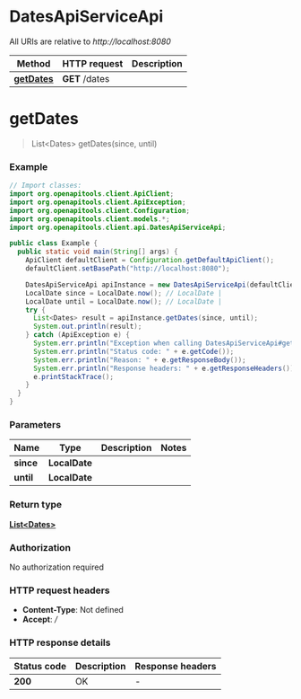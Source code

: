 # DatesApiServiceApi

All URIs are relative to *http://localhost:8080*

| Method | HTTP request | Description |
|------------- | ------------- | -------------|
| [**getDates**](DatesApiServiceApi.md#getDates) | **GET** /dates |  |


<a id="getDates"></a>
# **getDates**
> List&lt;Dates&gt; getDates(since, until)



### Example
```java
// Import classes:
import org.openapitools.client.ApiClient;
import org.openapitools.client.ApiException;
import org.openapitools.client.Configuration;
import org.openapitools.client.models.*;
import org.openapitools.client.api.DatesApiServiceApi;

public class Example {
  public static void main(String[] args) {
    ApiClient defaultClient = Configuration.getDefaultApiClient();
    defaultClient.setBasePath("http://localhost:8080");

    DatesApiServiceApi apiInstance = new DatesApiServiceApi(defaultClient);
    LocalDate since = LocalDate.now(); // LocalDate | 
    LocalDate until = LocalDate.now(); // LocalDate | 
    try {
      List<Dates> result = apiInstance.getDates(since, until);
      System.out.println(result);
    } catch (ApiException e) {
      System.err.println("Exception when calling DatesApiServiceApi#getDates");
      System.err.println("Status code: " + e.getCode());
      System.err.println("Reason: " + e.getResponseBody());
      System.err.println("Response headers: " + e.getResponseHeaders());
      e.printStackTrace();
    }
  }
}
```

### Parameters

| Name | Type | Description  | Notes |
|------------- | ------------- | ------------- | -------------|
| **since** | **LocalDate**|  | |
| **until** | **LocalDate**|  | |

### Return type

[**List&lt;Dates&gt;**](Dates.md)

### Authorization

No authorization required

### HTTP request headers

 - **Content-Type**: Not defined
 - **Accept**: */*

### HTTP response details
| Status code | Description | Response headers |
|-------------|-------------|------------------|
| **200** | OK |  -  |

